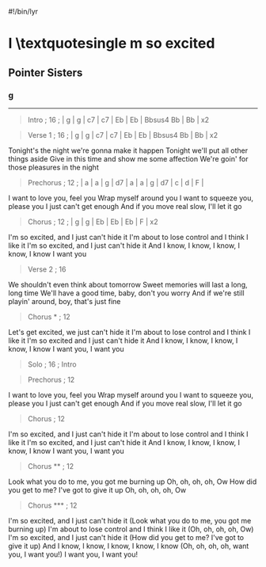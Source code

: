 #!/bin/lyr
# I \textquotesingle m so excited
## Pointer Sisters
### g

---

> Intro ; 16 ; | g | g | c7 | c7 | Eb | Eb | Bbsus4 Bb | Bb | x2

> Verse 1 ; 16 ; | g | g | c7 | c7 | Eb | Eb | Bbsus4 Bb | Bb | x2

Tonight's the night we're gonna make it happen
Tonight we'll put all other things aside
Give in this time and show me some affection
We're goin' for those pleasures in the night

> Prechorus ; 12 ; | a | a | g | d7 | a | a | g | d7 | c | d | F |

I want to love you, feel you
Wrap myself around you
I want to squeeze you, please you
I just can't get enough
And if you move real slow, I'll let it go

> Chorus ; 12 ; | g | g | Eb | Eb | Eb | F | x2

I'm so excited, and I just can't hide it
I'm about to lose control and I think I like it
I'm so excited, and I just can't hide it
And I know, I know, I know, I know, I know I want you

> Verse 2 ; 16 

We shouldn't even think about tomorrow
Sweet memories will last a long, long time
We'll have a good time, baby, don't you worry
And if we're still playin' around, boy, that's just fine

> Chorus * ; 12 

Let's get excited, we just can't hide it
I'm about to lose control and I think I like it
I'm so excited and I just can't hide it
And I know, I know, I know, I know, I know
I want you, I want you

> Solo ; 16 ; Intro 

> Prechorus ; 12 

I want to love you, feel you
Wrap myself around you
I want to squeeze you, please you
I just can't get enough
And if you move real slow, I'll let it go

> Chorus ; 12 

I'm so excited, and I just can't hide it
I'm about to lose control and I think I like it
I'm so excited, and I just can't hide it
And I know, I know, I know, I know, I know
I want you, I want you

> Chorus ** ; 12 

Look what you do to me, you got me burning up
Oh, oh, oh, oh, Ow
How did you get to me? I've got to give it up
Oh, oh, oh, oh, Ow

> Chorus *** ; 12 

I'm so excited, and I just can't hide it
(Look what you do to me, you got me burning up)
I'm about to lose control and I think I like it
(Oh, oh, oh, oh, Ow)
I'm so excited, and I just can't hide it
(How did you get to me? I've got to give it up)
And I know, I know, I know, I know, I know
(Oh, oh, oh, oh, want you, I want you!)
I want you, I want you!